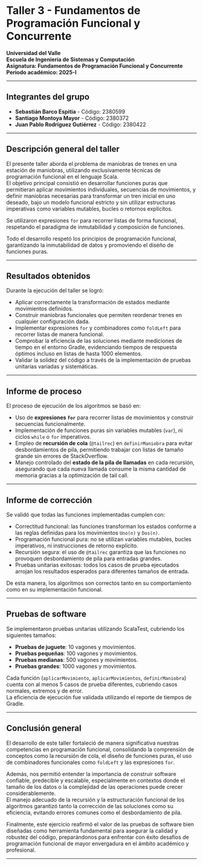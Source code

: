 # Taller 3 - Fundamentos de Programación Funcional y Concurrente

**Universidad del Valle**  
**Escuela de Ingeniería de Sistemas y Computación**  
**Asignatura: Fundamentos de Programación Funcional y Concurrente**  
**Periodo académico: 2025-I**

---

## Integrantes del grupo

- **Sebastián Barco Espitia** - Código: 2380599
- **Santiago Montoya Mayor** - Código: 2380372
- **Juan Pablo Rodríguez Gutiérrez** - Código: 2380422

---

## Descripción general del taller

El presente taller aborda el problema de maniobras de trenes en una estación de maniobras, utilizando exclusivamente técnicas de programación funcional en el lenguaje Scala.  
El objetivo principal consistió en desarrollar funciones puras que permitieran aplicar movimientos individuales, secuencias de movimientos, y definir maniobras necesarias para transformar un tren inicial en uno deseado, bajo un modelo funcional estricto y sin utilizar estructuras imperativas como variables mutables, bucles o retornos explícitos.

Se utilizaron expresiones `for` para recorrer listas de forma funcional, respetando el paradigma de inmutabilidad y composición de funciones.

Todo el desarrollo respetó los principios de programación funcional, garantizando la inmutabilidad de datos y promoviendo el diseño de funciones puras.

---

## Resultados obtenidos

Durante la ejecución del taller se logró:

- Aplicar correctamente la transformación de estados mediante movimientos definidos.
- Construir maniobras funcionales que permiten reordenar trenes en cualquier configuración dada.
- Implementar expresiones `for` y combinadores como `foldLeft` para recorrer listas de manera funcional.
- Comprobar la eficiencia de las soluciones mediante mediciones de tiempo en el entorno Gradle, evidenciando tiempos de respuesta óptimos incluso en listas de hasta 1000 elementos.
- Validar la solidez del código a través de la implementación de pruebas unitarias variadas y sistemáticas.

---

## Informe de proceso

El proceso de ejecución de los algoritmos se basó en:

- Uso de **expresiones `for`** para recorrer listas de movimientos y construir secuencias funcionalmente.
- Implementación de funciones puras sin variables mutables (`var`), ni ciclos `while` o `for` imperativos.
- Empleo de **recursión de cola** (`@tailrec`) en `definirManiobra` para evitar desbordamientos de pila, permitiendo trabajar con listas de tamaño grande sin errores de StackOverflow.
- Manejo controlado del **estado de la pila de llamadas** en cada recursión, asegurando que cada nueva llamada consume la misma cantidad de memoria gracias a la optimización de tail call.

---

## Informe de corrección

Se validó que todas las funciones implementadas cumplen con:

- Correctitud funcional: las funciones transforman los estados conforme a las reglas definidas para los movimientos `Uno(n)` y `Dos(n)`.
- Programación funcional pura: no se utilizan variables mutables, bucles imperativos, ni instrucciones de retorno explícito.
- Recursión segura: el uso de `@tailrec` garantiza que las funciones no provoquen desbordamiento de pila para entradas grandes.
- Pruebas unitarias exitosas: todos los casos de prueba ejecutados arrojan los resultados esperados para diferentes tamaños de entrada.

De esta manera, los algoritmos son correctos tanto en su comportamiento como en su implementación funcional.

---

## Pruebas de software

Se implementaron pruebas unitarias utilizando ScalaTest, cubriendo los siguientes tamaños:

- **Pruebas de juguete**: 10 vagones y movimientos.
- **Pruebas pequeñas**: 100 vagones y movimientos.
- **Pruebas medianas**: 500 vagones y movimientos.
- **Pruebas grandes**: 1000 vagones y movimientos.

Cada función (`aplicarMovimiento`, `aplicarMovimientos`, `definirManiobra`) cuenta con al menos 5 casos de prueba diferentes, cubriendo casos normales, extremos y de error.  
La eficiencia de ejecución fue validada utilizando el reporte de tiempos de Gradle.

---

## Conclusión general

El desarrollo de este taller fortaleció de manera significativa nuestras competencias en programación funcional, consolidando la comprensión de conceptos como la recursión de cola, el diseño de funciones puras, el uso de combinadores funcionales como `foldLeft` y las expresiones `for`.

Además, nos permitió entender la importancia de construir software confiable, predecible y escalable, especialmente en contextos donde el tamaño de los datos o la complejidad de las operaciones puede crecer considerablemente.  
El manejo adecuado de la recursión y la estructuración funcional de los algoritmos garantizó tanto la corrección de las soluciones como su eficiencia, evitando errores comunes como el desbordamiento de pila.

Finalmente, este ejercicio reafirmó el valor de las pruebas de software bien diseñadas como herramienta fundamental para asegurar la calidad y robustez del código, preparándonos para enfrentar con éxito desafíos de programación funcional de mayor envergadura en el ámbito académico y profesional.

---
